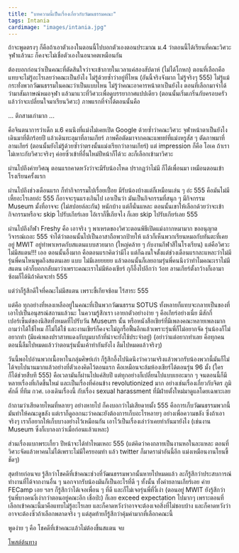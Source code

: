 ```yaml
---
title: "บทความนี้เป็นเรื่องเกี่ยวกับวัฒนธรรมคณะ"
tags: Intania
cardimage: "images/intania.jpg"
---
```


ถ้าจะพูดตรงๆ ก็คือถ้าเอาตัวเองในตอนนี้ไปบอกตัวเองตอนประมาณ ม.4 ว่าตอนนี้ได้เรียนที่คณะวิศวะ จุฬาแล้วนะ ก็คงจะไม่เชื่อตัวเองในอนาคตเหมือนกัน

ต้องบอกก่อนว่าเป็นคณะที่ตัดสินใจว่าจะเข้าภายในเวลาแค่สองสัปดาห์ (ไม่ได้โกหก) ตอนที่เลือกคือแทบจะไม่รู้อะไรเลยว่าคณะเป็นยังไง ไม่รู้ด้วยซ้ำว่าอยู่ที่ไหน (อันนี้จริงจังมาก ไม่รู้จริงๆ 555) ไม่รู้แม้กระทั่งพวกวัฒนธรรมในคณะว่าเป็นแบบไหน ไม่รู้ว่าคณะอาคารหน้าตาเป็นยังไง ตอนที่เลือกมาจำได้ว่ามาสัมภาษณ์หมอจุฬา แล้วมาแวะที่วิศวะเพื่อดูบรรยากาศแปปเดียว (ตอนนั้นเริ่มเกริ่นกับครอบครัวแล้วว่าจะเปลี่ยนใจมาเรียนวิศวะ) ภาพแรกที่จำได้ตอนนั้นคือ

... ตึกสามเก่ามาก ...

คือจินตนาการว่าเด็ก ม.6 คนนึงที่แม่งไม่เคยเปิด Google ด้วยซ้ำว่าคณะวิศวะ จุฬาหน้าตาเป็นยังไง เดินมาที่ตึกร้อยปี แล้วเดินทะลุมาที่ลานเกียร์ ภาพคือตัดมาจากคณะแพทย์ที่แม่งหรูสัส ๆ ตัดภาพมาที่ลานเกียร์ (ตอนนั้นยังไม่รู้ด้วยซ้ำว่าตรงนั้นแม่งเรียกว่าลานเกียร์) แต่ impression ก็คือ โอเค ถ้าเราไม่เหาะกับวิศวะจริงๆ ค่อยซิ่วเข้าที่อื่นใหม่ปีหน้าก็ได้วะ ละก็เลือกเข้ามาวิศวะ

ผ่านไปถึงค่ายวิศณุ ตอนแรกคาดหวังว่าจะมีรับน้องโหด ปรากฏว่าไม่มี ก็ได้เพื่อนมา เหมือนตอนเข้าโรงเรียนครั้งแรก 

ผ่านไปถึงช่วงเดือนแรก ก็ทำกิจกรรมไปเรื่อยเปื่อย มีรับน้องบ้างแต่ก็เหมือนเล่น ๆ อ่ะ 555 คือมันไม่มีเหี้ยอะไรเลยอ่ะ 555 ก็อาจจะรุนแรงเกินไป เอาเป็นว่า มันเป็นกิจกรรมที่สนุก ๆ มีกิจกรรม Museum มั้งที่อาจจะ (ไม่สปอยล์ละกัน) หนักบ้าง แต่ก็นั่นแหละ ตอนนั้นเขาให้เลือกด้วยว่าจะเข้ากิจกรรมหรือจะ skip ไปรับเกียร์เลย ไอ้เราก็ขี้เกียจไง ก็เลย skip ไปรับเกียร์เลย 555

ผ่านไปถึงกีฬา Freshy คือ เอาจริง ๆ พาเหรดของวิศวะตอนพิธีเปิดแม่งกากหมามาก ขออนุญาตวิจารณ์เถอะ 555 จำได้ว่าตอนนั้นไปเป็นอาสาถือพวกป้ายให้ แล้วก็เห็นพวกเรียนหมอกับทันตะที่เคยอยู่ MWIT อยู่ทำพาเหรดกับสแตนแบบสวยมาก (ใหญ่คล้าย ๆ กับงานกีฬาสีในโรงเรียน) แต่คือวิศวะไม่มีสแตน!!! เออ ตอนนั้นอึ้งมาก คือตอนแรกคิดว่ามีไง แต่ก็ฉงนใจตั้งแต่ช่วงเดือนแรกละแหละว่าไม่มีรุ่นพี่คนไหนพูดถึงสแตนเลย แบบ ไม่มีเลยยยยย แล้วตอนนั้นก็เลยถามรุ่นพี่คนนึงว่าทำไมคณะเราไม่มีสแตน เค้าก็บอกกลับมาว่าเพราะคณะเราไม่มีห้องเชียร์ กุก็อึ้งไปอีกว่า ว้อท ลานเกียร์ตั้งกว้างก็เอามาซ้อมก็ได้นิถ้าคิดจะทำ 555 

แต่ว่าก็รู้สึกดีใจที่คณะไม่มีสแตน เพราะขี้เกียจซ้อม ไร้สาระ 555

แต่คือ ทุกอย่างที่หลงเหลืออยู่ในคณะที่เป็นพวกวัฒนธรรม SOTUS ทั้งหลายก็แทบจะกลายเป็นของที่เอาไปเป็นอนุสรณ์สถานแล้วนะ ในความรู้สึกเรา เอายกตัวอย่างง่าย ๆ คือเกียร์อย่างเนี่ย มีสักกี่เปอร์เซ็นต์ของนิสิตทั้งหมดที่ไปรับวัน Museum นั้น หรือหนังสือเชียร์ที่มีเพลงคณะหลายเพลงมาก ถามว่าได้ใช้ไหม ก็ไม่ได้ใช้ และงานเชียร์ก็คงจะไม่ถูกรื้อฟื้นอีกแล้วเพราะรุ่นพี่ก็ไม่อยากจัด รุ่นน้องก็ไม่อยากทำ (มีแค่เพลงปราสาทแดงกับบูมบาก้าที่น่าจะยังใช้ประจำอยู่) (อย่าว่าแต่อยากทำเลย คือทุกคนตอนนี้ลืมไปหมดแล้วว่าตอนรุ่นนั้นเค้าทำกันยังไง ลืมไปหมดแล้วจริงๆ) 

วันนี้พอไปอ่านพวกเนื้อหาในกลุ่มศิษย์เก่า ก็รู้สึกอึ้งไปนิดนึงว่าความจริงแล้วพวกรับน้องพวกนี้มันก็ไม่ได้จบไปนานมากแล้วอย่างที่ตัวเองคิดไว้ตอนแรก คือเหมือนจะล้มห้องเชียร์ได้ตอนรุ่น 96 มั้ง (ใครก็ได้ช่วยสืบที 555) คือเวลามันก็ผ่านไปแค่สิบปี แต่ทุกอย่างก็เปลี่ยนไปแบบเยอะมาก ๆ จนตอนนี้ก็มีหลายเรื่องที่เกิดขึ้นใหม่ และเป็นเรื่องที่ค่อนข้าง revolutionized มาก อย่างเช่นเรื่องเกี่ยวกับจิตร ภูมิศักดิ์ ที่ทีม กวศ. เองเดินเรื่องนี้ กับเรื่อง sexual harassment ที่มีฝ่ายตั้งใหม่มาดูแลโดยเฉพาะเลย 

ถ้าถามว่าเสียดายไหมที่หลายๆ อย่างหายไป ก็คงบอกว่าไม่เสียดายมั้ง 555 คือการเก็บวัฒนธรรมพวกนี้มันทำให้คณะดูขลัง แต่เราก็ดูออกนะว่าคณะยังต้องการเก็บอะไรหลายๆ อย่างเพื่อความขลัง ซึ่งถ้าเอาจริงๆ เราก็อยากให้เก็บบางอย่างไว้เหมือนกัน เอาไว้เป็นเรื่องเล่าว่าเคยทำกันมายังไง (เช่นงาน Museum ซึ่งก็เบาลงกว่าเมื่อก่อนแล้วแหละ)

ส่วนเรื่องแบกพระเกี้ยว ปีหน้าจะได้ทำไหมเหอะ 555 (แต่คิดว่าคงกลายเป็นงานหอในละแหละ ตอนที่วิศวะจัดแล้วหาคนไม่ได้เพราะไม่มีใครยอมทำ แล้ว twitter ก็มาดราม่าอันนี้อีก แม่งเหมือนงานโยนขี้ชัดๆ)

สุดท้ายก่อนจบ รู้สึกว่าโชคดีที่เข้าคณะช่วงที่วัฒนธรรมพวกนั้นหายไปหมดแล้ว ละก็รู้สึกว่าประสบการณ์ทำงานที่ได้จากงานอื่น ๆ นอกจากรับน้องมันก็เป็นอะไรที่ดี ๆ ทั้งนั้น ทั้งค่ายลานเกียร์เอย ค่าย FECamp เอย ฯลฯ ก็รู้สึกว่าได้เจอเพื่อน ๆ ที่ดี และก็ไม่เจอรุ่นพี่ที่งี่เง่า (ตอนอยู่ MWIT ยังรู้สึกว่ารุ่นพี่บางคนงี่เง่ากว่าตอนอยู่คณะอีก เชื่อป่ะ) ก็เลย exceed expectation ไปมากๆ เพราะตอนที่เลือกเข้าคณะนี้มาคือแทบไม่รู้อะไรเลย และก็คาดหวังว่าอาจจะต้องเจอสิ่งที่ไม่ชอบบ้าง และก็คาดหวังว่าอาจจะต้องซิ่วถ้าเลือกพลาดจริง ๆ แต่สุดท้ายก็รู้สึกว่าคุ้มค่ามากที่เลือกคณะนี้ 

พูดง่าย ๆ คือ โชคดีที่เข้าคณะแล้วไม่ต้องขี้นสแตน จบ

[โพสต์ต้นทาง](https://www.facebook.com/NonJariyanurut/posts/pfbid02ch1Gco1cwJsa4tA7f35EUyLRDHbMFMUq9fgBpFb8pJGBejVehtPkQpDUAtpS5aF9l)